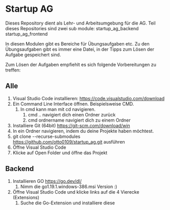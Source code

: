 # Startup AG
Dieses Repository dient als Lehr- und Arbeitsumgebung
für die AG.
Teil dieses Repositories sind zwei sub module:
startup_ag_backend
startup_ag_frontend

In diesen Modulen gibt es Bereiche für Übungsaufgaben etc.
Zu den Übungsaufgaben gibt es immer eine Datei, in der Tipps zum Lösen 
der Aufgabe gespeichert sind.

Zum Lösen der Aufgaben empfiehlt es sich folgende Vorbereitungen zu treffen:

## Alle
1. Visual Studio Code installieren: https://code.visualstudio.com/download
2. Ein Command Line Interface öffnen. Beispielsweise CMD.
   1. In cmd kann man mit cd navigieren.
      1. cmd .. navigiert dich einen Ordner zurück
      2. cmd ordnername navigiert dich zu einem Ordner
3. Installiere Git (64bit) https://git-scm.com/download/win
4. In ein Ordner navigieren, indem du deine Projekte haben möchtest.
5. git clone --recurse-submodules https://github.com/otto0109/startup_ag.git ausführen
6. Öffne Visual Studio Code
7. Klicke auf Open Folder und öffne das Projekt

## Backend
1. Installieren GO https://go.dev/dl/
   1. Nimm die go1.19.1.windows-386.msi Version :)
2. Öffne Visual Studio Code und klicke links auf die 4 Vierecke (Extensions)
   1. Suche die Go-Extension und installiere diese 